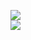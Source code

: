 [![](https://img.shields.io/badge/Made%20With-Github%20Spray-lightgrey.svg?style=for-the-badge&logo=github)](https://github.com/Annihil/github-spray#16663)  
[![](https://i.imgur.com/2DrTn0Z.gif)](https://github.com/Annihil/github-spray)